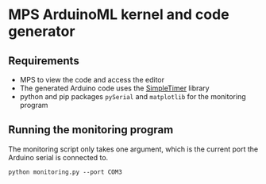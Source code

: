 # MPS ArduinoML kernel and code generator

## Requirements
- MPS to view the code and access the editor
- The generated Arduino code uses the [SimpleTimer](https://playground.arduino.cc/Code/SimpleTimer) library
- python and pip packages `pySerial` and `matplotlib` for the monitoring program

## Running the monitoring program

The monitoring script only takes one argument, which is the current port the Arduino serial is connected to.

`python monitoring.py --port COM3`
